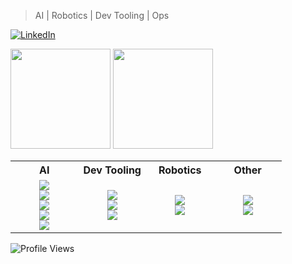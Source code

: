 > AI | Robotics | Dev Tooling | Ops
<a href="https://www.linkedin.com/in/nick-pape-software">
  <img src="https://img.shields.io/badge/LinkedIn-Microsoft%20--%20Senior%20Software%20Engineer-blue?logo=linkedin" alt="LinkedIn" />
</a>
<p></p>

<p align="left">
  <img height="160" src="https://github-readme-stats.vercel.app/api?username=nick-pape&show_icons=true&hide_rank=true&include_all_commits=true&theme=transparent" />
  <img height="160" src="https://github-readme-stats.vercel.app/api/top-langs/?username=nick-pape&layout=compact&langs_count=8&theme=transparent" />
</p>

<table width="100%" border="0" cellspacing="0" cellpadding="0">
<tr>
  <th align="center" width="25%">AI</th>
  <th align="center" width="25%">Dev Tooling</th>
  <th align="center" width="25%">Robotics</th>
  <th align="center" width="25%">Other</th>
</tr>
<tr>
  <td align="center">
    <a href="https://github.com/nick-pape/ai-services"><img src="https://img.shields.io/badge/ai--services-Repo-orange?logo=docker" /></a><br/>
    <a href="https://github.com/nick-pape/sample-mcp"><img src="https://img.shields.io/badge/sample--mcp-Repo-orange?logo=typescript" /></a><br/>
    <a href="https://github.com/nick-pape/mcp-custom-command-line"><img src="https://img.shields.io/badge/mcp--custom--command--line-Repo-orange?logo=typescript" /></a><br/>
    <a href="https://github.com/nick-pape/mcp-proxy-example"><img src="https://img.shields.io/badge/mcp--proxy--example-Repo-orange?logo=typescript" /></a><br/>
    <a href="https://github.com/nick-pape/fine-tune-gemma-chat"><img src="https://img.shields.io/badge/fine--tune--gemma--chat-Repo-orange?logo=python" /></a>
  </td>
  <td align="center">
    <a href="https://github.com/nick-pape/rush-vscode"><img src="https://img.shields.io/badge/rush--vscode-Repo-blue?logo=typescript" /></a><br/>
    <a href="https://github.com/nick-pape/vscode-extension-toolkit"><img src="https://img.shields.io/badge/vscode--extension--toolkit-Repo-blue?logo=typescript" /></a><br/>
    <a href="https://github.com/microsoft/spfx-gulp-tools"><img src="https://img.shields.io/badge/spfx--gulp--tools-Microsoft-blue?logo=typescript" /></a>
  </td>
  <td align="center">
    <a href="https://github.com/nick-pape/picar"><img src="https://img.shields.io/badge/picar-Repo-green?logo=python" /></a><br/>
    <a href="https://github.com/nick-pape/tmc-2240"><img src="https://img.shields.io/badge/tmc--2240-Repo-green?logo=python" /></a>
  </td>
  <td align="center">
    <a href="https://github.com/nick-pape/reading-response-app"><img src="https://img.shields.io/badge/reading--response--app-Repo-lightgrey?logo=electron" /></a><br/>
    <a href="https://github.com/nick-pape/dice-poker-android"><img src="https://img.shields.io/badge/dice--poker--android-Repo-lightgrey?logo=android" /></a>
  </td>
</tr>
</table>

![Profile Views](https://komarev.com/ghpvc/?username=nick-pape&style=flat-square)
